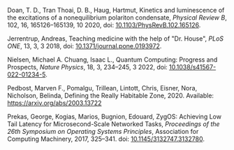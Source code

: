 Doan, T. D., Tran Thoai, D. B., Haug, Hartmut, Kinetics and luminescence of the excitations of a nonequilibrium polariton condensate, _Physical Review B_, 102, 16, 165126–165139, 10 2020, doi: [10.1103/PhysRevB.102.165126](https://doi.org/10.1103/PhysRevB.102.165126).

Jerrentrup, Andreas, Teaching medicine with the help of "Dr. House", _PLoS ONE_, 13, 3, 3 2018, doi: [10.1371/journal.pone.0193972](https://doi.org/10.1371/journal.pone.0193972).

Nielsen, Michael A. Chuang, Isaac L., Quantum Computing: Progress and Prospects, _Nature Physics_, 18, 3, 234–245, 3 2022, doi: [10.1038/s41567-022-01234-5](https://doi.org/10.1038/s41567-022-01234-5).

Pedbost, Marven F., Pomalgu, Trillean, Lintott, Chris, Eisner, Nora, Nicholson, Belinda, Defining the Really Habitable Zone, 2020. Available: https://arxiv.org/abs/2003.13722

Prekas, George, Kogias, Marios, Bugnion, Edouard, ZygOS: Achieving Low Tail Latency for Microsecond-Scale Networked Tasks, _Proceedings of the 26th Symposium on Operating Systems Principles_, Association for Computing Machinery,  2017, 325–341. doi: [10.1145/3132747.3132780](https://doi.org/10.1145/3132747.3132780).